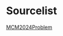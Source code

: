 # Sourcelist
[MCM2024Problem](https://www.contest.comap.com/undergraduate/contests/mcm/contests/2024/problems/)
